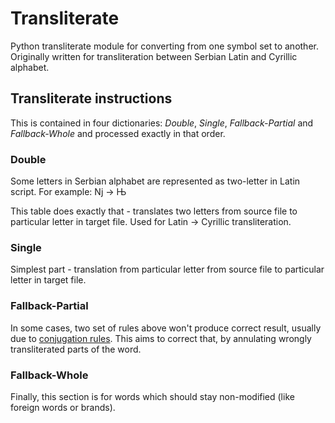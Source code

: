 # Transliterate
Python transliterate module for converting from one symbol set to another. Originally written for transliteration between Serbian Latin and Cyrillic alphabet.

## Transliterate instructions

This is contained in four dictionaries: *Double*, *Single*, *Fallback-Partial* and *Fallback-Whole* and processed exactly in that order.

### Double

Some letters in Serbian alphabet are represented as two-letter in Latin script. For example: Nj -> Њ 

This table does exactly that - translates two letters from source file to particular letter in target file. Used for Latin -> Cyrillic transliteration.

### Single

Simplest part - translation from particular letter from source file to particular letter in target file.

### Fallback-Partial

In some cases, two set of rules above won't produce correct result, usually due to [conjugation rules](https://en.wikipedia.org/wiki/Grammatical_conjugation). This aims to correct that, by annulating wrongly transliterated parts of the word.

### Fallback-Whole

Finally, this section is for words which should stay non-modified (like foreign words or brands).
